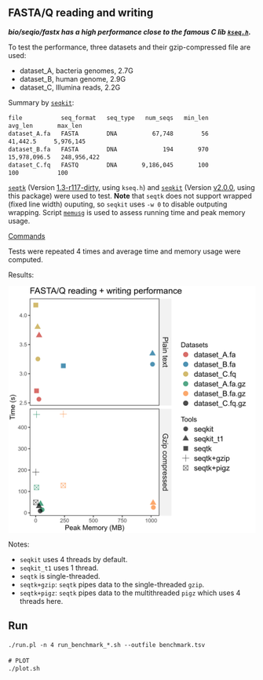 

## FASTA/Q reading and writing

***bio/seqio/fastx has a high performance close to the famous C lib
[`kseq.h`](https://github.com/attractivechaos/klib/blob/master/kseq.h).***

To test the performance, three datasets and their gzip-compressed file are used:

- dataset_A, bacteria genomes, 2.7G
- dataset_B, human genome,     2.9G
- dataset_C, Illumina reads,   2.2G

Summary by [`seqkit`](https://github.com/shenwei356/seqkit):

    file           seq_format   seq_type   num_seqs   min_len        avg_len       max_len
    dataset_A.fa   FASTA        DNA          67,748        56       41,442.5     5,976,145
    dataset_B.fa   FASTA        DNA             194       970   15,978,096.5   248,956,422
    dataset_C.fq   FASTQ        DNA       9,186,045       100            100           100

[`seqtk`](https://github.com/lh3/seqtk/)
(Version [1.3-r117-dirty](https://github.com/lh3/seqtk/tree/7c04ce7898ad5909bd309c6ba3cd9c3bd0651f0e),
using `kseq.h`)
and [`seqkit`](https://github.com/shenwei356/seqkit)
(Version [v2.0.0](https://github.com/shenwei356/seqkit/releases/tag/v2.0.0),
using this package) were used to test.
**Note** that `seqtk` does not support wrapped (fixed line width) ouputing, so `seqkit` uses
`-w 0` to disable outputing wrapping.
Script [`memusg`](https://github.com/shenwei356/memusg) is used to assess running time
and peak memory usage.

[Commands](https://github.com/shenwei356/bio/blob/master/benchmark/)

Tests were repeated 4 times and average time and memory usage were computed.

Results:

<img src="benchmark.tsv.png" alt="" width="700" align="center" />

Notes:

- `seqkit` uses 4 threads by default.
- `seqkit_t1` uses 1 thread.
- `seqtk` is single-threaded.
- `seqtk+gzip`: `seqtk` pipes data to the single-threaded `gzip`.
- `seqtk+pigz`: `seqtk` pipes data to the multithreaded `pigz` which uses 4 threads here.

 
## Run

    ./run.pl -n 4 run_benchmark_*.sh --outfile benchmark.tsv

    # PLOT
    ./plot.sh
